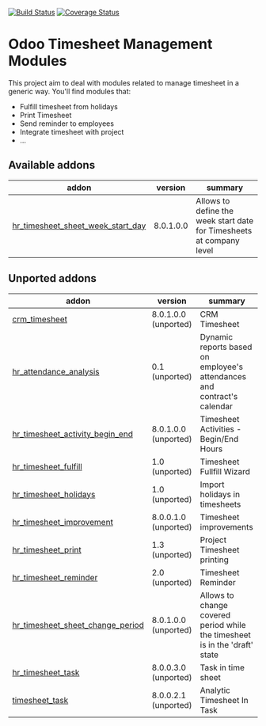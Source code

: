 [![Build Status](https://travis-ci.org/OCA/hr-timesheet.svg?branch=9.0)](https://travis-ci.org/OCA/hr-timesheet)
[![Coverage Status](https://coveralls.io/repos/OCA/hr-timesheet/badge.png?branch=9.0)](https://coveralls.io/r/OCA/hr-timesheet?branch=9.0)

Odoo Timesheet Management Modules
=================================

This project aim to deal with modules related to manage timesheet in a generic 
way. You'll find modules that:

 - Fulfill timesheet from holidays
 - Print Timesheet
 - Send reminder to employees
 - Integrate timesheet with project
 - ...


[//]: # (addons)
Available addons
----------------
addon | version | summary
--- | --- | ---
[hr_timesheet_sheet_week_start_day](hr_timesheet_sheet_week_start_day/) | 8.0.1.0.0 | Allows to define the week start date for Timesheets at company level

Unported addons
---------------
addon | version | summary
--- | --- | ---
[crm_timesheet](crm_timesheet/) | 8.0.1.0.0 (unported) | CRM Timesheet
[hr_attendance_analysis](hr_attendance_analysis/) | 0.1 (unported) | Dynamic reports based on employee's attendances and contract's calendar
[hr_timesheet_activity_begin_end](hr_timesheet_activity_begin_end/) | 8.0.1.0.0 (unported) | Timesheet Activities - Begin/End Hours
[hr_timesheet_fulfill](hr_timesheet_fulfill/) | 1.0 (unported) | Timesheet Fullfill Wizard
[hr_timesheet_holidays](hr_timesheet_holidays/) | 1.0 (unported) | Import holidays in timesheets
[hr_timesheet_improvement](hr_timesheet_improvement/) | 8.0.0.1.0 (unported) | Timesheet improvements
[hr_timesheet_print](hr_timesheet_print/) | 1.3 (unported) | Project Timesheet printing
[hr_timesheet_reminder](hr_timesheet_reminder/) | 2.0 (unported) | Timesheet Reminder
[hr_timesheet_sheet_change_period](hr_timesheet_sheet_change_period/) | 8.0.1.0.0 (unported) | Allows to change covered period while the timesheet is in the 'draft' state
[hr_timesheet_task](hr_timesheet_task/) | 8.0.0.3.0 (unported) | Task in time sheet
[timesheet_task](timesheet_task/) | 8.0.0.2.1 (unported) | Analytic Timesheet In Task

[//]: # (end addons)
